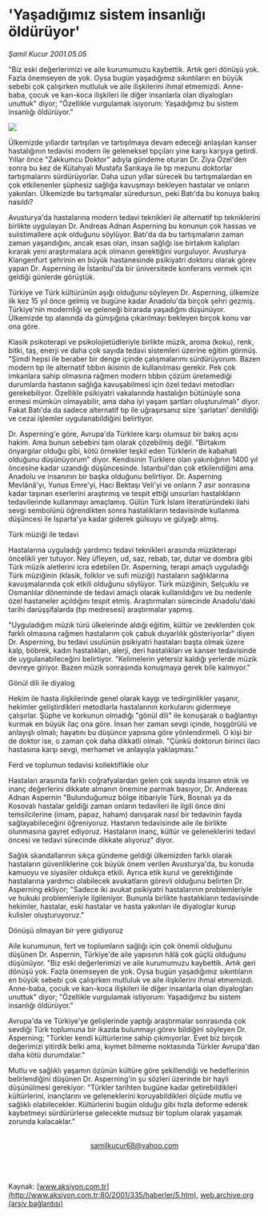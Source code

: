 # 'Yaşadığımız sistem insanlığı öldürüyor'

*Şamil Kucur 2001.05.05*

<div>
 <p class="spot">
  "Biz eski değerlerimizi ve aile kurumumuzu kaybettik. Artık geri dönüşü yok. Fazla önemseyen de yok. Oysa bugün yaşadığımız sıkıntıların en büyük sebebi çok çalışırken mutluluk ve aile ilişkilerini ihmal etmemizdi. Anne-baba, çocuk ve karı-koca ilişkileri ile diğer insanlarla olan diyalogları unuttuk" diyor; "Özellikle vurgulamak isiyorum: Yaşadığımız bu sistem insanlığı öldürüyor."
 </p>
 <p class="metin">
 </p>
 <img border="0" src="/web/20020215052335im_/http://www.aksiyon.com.tr/2001/335/resimler/Avustur.jpg"/>
 <p class="metin">
  Ülkemizde yıllardır tartışılan ve tartışılmaya devam edeceği anlaşılan kanser hastalığının tedavisi modern ile geleneksel tıpçıları yine karşı karşıya getirdi. Yıllar önce "Zakkumcu Doktor" adıyla gündeme oturan Dr. Ziya Özel'den sonra bu kez de Kütahyalı Mustafa Sarıkaya ile tıp mezunu doktorlar tartışmalarını sürdürüyorlar. Daha uzun yıllar sürecek bu tartışmalardan en çok etkilenenler şüphesiz sağlığa kavuşmayı bekleyen hastalar ve onların yakınları. Ülkemizde bu tartışmalar süredursun, peki Batı'da bu konuya bakış nasıldı?
 </p>
 <p class="metin">
  Avusturya'da hastalarına modern tedavi teknikleri ile alternatif tıp tekniklerini birlikte uygulayan Dr. Andreas Adnan Asperning bu konunun çok hassas ve suiistimallere açık olduğunu söylüyor. Batı'da da bu tartışmaların zaman zaman yaşandığını, ancak esas olan, insan sağlığı ise birtakım kalıpları kırarak yeni araştırmalara açık olmanın gerektiğini vurguluyor. Avusturya Klangenfurt şehrinin en büyük hastanesinde psikiyatri doktoru olarak görev yapan Dr. Asperning ile İstanbul'da bir üniversitede konferans vermek için geldiği günlerde görüştük.
 </p>
 <p class="metin">
  Türkiye ve Türk kültürünün aşığı olduğunu söyleyen Dr. Asperning, ülkemize ilk kez 15 yıl önce gelmiş ve bugüne kadar Anadolu'da birçok şehri gezmiş. Türkiye'nin modernliği ve geleneği birarada yaşadığını düşünüyor. Ülkemizde tıp alanında da günışığına çıkarılmayı bekleyen birçok konu var ona göre.
 </p>
 <p class="metin">
  Klasik psikoterapi ve psikolojietüdleriyle birlikte müzik, aroma (koku), renk, bitki, taş, enerji ve daha çok sayıda tedavi sistemleri üzerine eğitim görmüş. "Şimdi hepsi ile beraber bir denge içinde çalışmalarımı sürdürüyorum. Bazen modern tıp ile alternatif tıbbın ikisinin de kullanılması gerekir. Pek çok imkanlara sahip olmasına rağmen modern tıbbın çözüm üretemediği durumlarda  hastanın sağlığa kavuşabilmesi için özel tedavi metodları gerekebiliyor. Özellikle psikiyatri vakalarında hastalığın bütünüyle sona ermesi mümkün olmayabilir, ama daha iyi yaşam şartları oluşturulmalı" diyor. Fakat Batı'da da sadece alternatif tıp ile uğraşırsanız size 'şarlatan' denildiği ve cezai işlemler uygulanabildiğini belirtiyor.
 </p>
 <p class="metin">
  Dr. Asperning'e göre, Avrupa'da Türklere karşı olumsuz bir bakış açısı hakim. Ama bunun sebebini tam olarak çözebilmiş değil. "Birtakım önyargılar olduğu gibi, kötü örnekler teşkil eden Türklerin de kabahati olduğunu düşünüyorum" diyor. Kendisinin Türklere olan yakınlığının 1400 yıl öncesine kadar uzandığı düşüncesinde.   İstanbul'dan çok etkilendiğini ama Anadolu ve  insanının bir başka olduğunu belirtiyor. Dr. Asperning Mevlânâ'yı, Yunus Emre'yi, Hacı Bektaşı Veli'yi ve onların 7 asır sonrasına kadar taşınan eserlerini araştırmış ve tespit ettiği unsurları hastalıkların tedavilerinde kullanmayı amaçlamış. Gülün Türk İslam literatüründeki ilahi sevgi sembolünü öğrendikten sonra hastalıkların tedavisinde kullanma düşüncesi ile Isparta'ya kadar giderek gülsuyu ve gülyağı almış.
 </p>
 <p class="arabaslik">
  Türk müziği ile tedavi
 </p>
 <p class="metin">
  Hastalarına uyguladığı yardımcı tedavi teknikleri arasında müzikterapi öncelikli yer tutuyor. Ney üfleyen, ud, saz, rebab, tar, dutar ve  dombra gibi Türk müzik aletlerini icra edebilen Dr. Asperning, terapi amaçlı uyguladığı Türk müziğinin (klasik, folklor ve sufi müziği) hastaların sağlıklarına kavuşmalarında çok etkili olduğunu söylüyor. Türk müziğinin, Selçuklu ve Osmanlılar döneminde de tedavi amaçlı olarak kullanıldığını ve bu nedenle özel hastaneler açıldığını tespit etmiş. Araştırmaları sürecinde Anadolu'daki tarihi darüşşifalarda (tıp medresesi) araştırmalar yapmış.
 </p>
 <p class="metin">
  "Uyguladığım müzik türü ülkelerinde aldığı eğitim, kültür ve zevklerden çok farklı olmasına rağmen hastalarım çok çabuk duyarlılık gösteriyorlar" diyen Dr. Asperning, bu tedavi usulünün psikiyatri hastaları başta olmak üzere kalp, böbrek, kadın hastalıkları, alerji, deri hastalıkları ve kanser tedavisinde de uygulanabileceğini belirtiyor. "Kelimelerin yetersiz kaldığı yerlerde müzik devreye giriyor. Bazen müzik sonrasında konuşmaya gerek bile kalmıyor."
 </p>
 <p class="arabaslik">
  Gönül dili ile diyalog
 </p>
 <p class="metin">
  Hekim ile hasta ilişkilerinde genel olarak kaygı ve tedirginlikler yaşanır, hekimler geliştirdikleri metodlarla hastalarının korkularını gidermeye çalışırlar. Şüphe ve korkunun olmadığı "gönül dili" ile konuşarak o bağlantıyı kurmak en büyük ilaç ona göre. İnsan her zaman sevgi içinde, hoşgörülü ve anlayışlı olmalı; hayatını bu düşünce yapısına göre yönlendirmeli. O kişi bir de doktor ise, o zaman çok daha dikkatli olmalı. "Çünkü doktorun birinci ilacı hastasına karşı sevgi, merhamet ve anlayışla yaklaşması."
 </p>
 <p class="metin">
  Ferd ve toplumun tedavisi kollektiflikle olur
 </p>
 <p class="metin">
  Hastaları arasında farklı coğrafyalardan gelen çok sayıda insanın etnik ve inanç değerlerini dikkate almanın önemine parmak basıyor, Dr. Andereas Adnan Aspernin "Bulunduğumuz bölge itibariyle Türk, Bosnalı ya da Kosovalı hastalar geldiği zaman onların tedavileri ile ilgili önce dini temsilcilerine (imam, papaz, haham) danışarak nasıl bir tedavinin fayda sağlayabileceğini öğreniyoruz. Hastanın tedavisinde aile ile birlikte olunmasına gayret ediyoruz. Hastaların inanç, kültür ve geleneklerini tedavi öncesi ve tedavi sürecinde dikkate alıyoruz" diyor.
 </p>
 <p class="metin">
  Sağlık skandallarının sıkça gündeme geldiği ülkemizden farklı olarak hastaların güvenliklerine çok büyük önem verilen Avusturya'da, bu konuda kamuoyu ve siyasiler oldukça etkili. Ayrıca etik kurul ve gerektiğinde hastalarına yardımcı olabilecek avukatların görevli olduğunu belirten Dr. Asperning ekliyor; "Sadece iki avukat psikiyatri hastalarının problemleriyle ve hukuki problemleriyle ilgileniyor. Bununla birlikte hastalıkların tedavisinde hekimler, hastalar, eski hastalar ve hasta yakınları ile diyaloglar kurup kulisler oluşturuyoruz."
 </p>
 <p class="arabaslik">
  Dönüşü olmayan bir yere gidiyoruz
 </p>
 <p class="metin">
  Aile kurumunun, fert ve toplumların sağlığı için çok önemli olduğunu düşünen Dr. Aspernin, Türkiye'de aile yapısının hâlâ çok güçlü olduğunu düşünüyor. "Biz eski değerlerimizi ve aile kurumumuzu kaybettik. Artık geri dönüşü yok. Fazla önemseyen de yok. Oysa bugün yaşadığımız sıkıntıların en büyük sebebi çok çalışırken mutluluk ve aile ilişkilerini ihmal etmemizdi. Anne-baba, çocuk ve karı-koca ilişkileri ile diğer insanlarla olan diyalogları unuttuk" diyor; "Özellikle vurgulamak istiyorum: Yaşadığımız bu sistem insanlığı öldürüyor."
 </p>
 <p class="metin">
  Avrupa'da ve Türkiye'ye gelişlerinde yaptığı araştırmalar sonrasında çok sevdiği Türk toplumuna bir ikazda bulunmayı görev bildiğini söyleyen Dr. Asperning; "Türkler kendi kültürlerine sahip çıkmıyorlar. Evet biz birçok değerimizi yitirdik belki ama, kıymet bilmeme noktasında Türkler Avrupa'dan daha kötü durumdalar."
 </p>
 <p class="metin">
  Mutlu ve sağlıklı yaşamın özünün kültüre göre şekillendiği ve hedeflerinin belirlendiğini düşünen Dr. Asperning'in şu sözleri üzerinde bir hayli düşünülmesi gerekiyor: "Türkler tarihten bugüne kadar getirebildikleri kültürlerini, inançlarını ve geleneklerini koruyabildikleri ölçüde mutlu ve sağlıklı olabilecekler.  Kültürlerini bugün olduğu gibi hızla deforme ederek kaybetmeyi sürdürürlerse gelecekte mutsuz bir toplum olarak yaşamak zorunda kalacaklar."
 </p>
 <br/>
 <center>
  <a class="anaorta" href="http://web.archive.org/web/20020215052335/mailto:samilkucur68@yahoo.com">
   samilkucur68@yahoo.com
  </a>
 </center>
 <br/>
 <br/>
 <br/>
</div>

Kaynak: [www.aksiyon.com.tr](http://www.aksiyon.com.tr:80/2001/335/haberler/5.htm), [web.archive.org (arşiv bağlantısı)](http://web.archive.org/web/20020215052335/http://www.aksiyon.com.tr:80/2001/335/haberler/5.htm)
